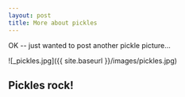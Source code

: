```yaml
---
layout: post
title: More about pickles
---
```





OK -- just wanted to post another pickle picture...

![_pickles.jpg]({{ site.baseurl }}/images/pickles.jpg)

## Pickles rock!
